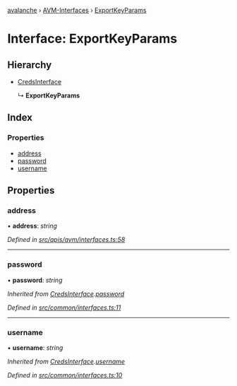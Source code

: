 [avalanche](../README.md) › [AVM-Interfaces](../modules/avm_interfaces.md) › [ExportKeyParams](avm_interfaces.exportkeyparams.md)

# Interface: ExportKeyParams

## Hierarchy

* [CredsInterface](common_interfaces.credsinterface.md)

  ↳ **ExportKeyParams**

## Index

### Properties

* [address](avm_interfaces.exportkeyparams.md#address)
* [password](avm_interfaces.exportkeyparams.md#password)
* [username](avm_interfaces.exportkeyparams.md#username)

## Properties

###  address

• **address**: *string*

*Defined in [src/apis/avm/interfaces.ts:58](https://github.com/ava-labs/avalanchejs/blob/62a14d4/src/apis/avm/interfaces.ts#L58)*

___

###  password

• **password**: *string*

*Inherited from [CredsInterface](common_interfaces.credsinterface.md).[password](common_interfaces.credsinterface.md#password)*

*Defined in [src/common/interfaces.ts:11](https://github.com/ava-labs/avalanchejs/blob/62a14d4/src/common/interfaces.ts#L11)*

___

###  username

• **username**: *string*

*Inherited from [CredsInterface](common_interfaces.credsinterface.md).[username](common_interfaces.credsinterface.md#username)*

*Defined in [src/common/interfaces.ts:10](https://github.com/ava-labs/avalanchejs/blob/62a14d4/src/common/interfaces.ts#L10)*
